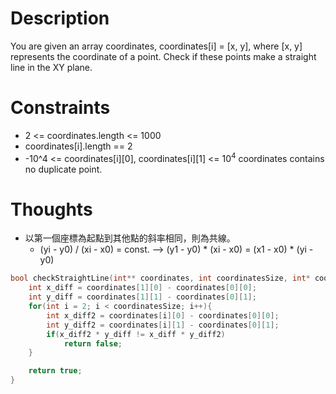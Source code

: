 # Description

You are given an array coordinates, coordinates[i] = [x, y], where [x, y] represents the coordinate of a point. Check if these points make a straight line in the XY plane.

# Constraints

- 2 <= coordinates.length <= 1000
- coordinates[i].length == 2
- -10^4 <= coordinates[i][0], coordinates[i][1] <= 10<sup>4</sup>
coordinates contains no duplicate point.

# Thoughts

- 以第一個座標為起點到其他點的斜率相同，則為共線。
	- (yi - y0) / (xi - x0) = const. --> (y1 - y0) * (xi - x0) = (x1 - x0) * (yi - y0)

```c
bool checkStraightLine(int** coordinates, int coordinatesSize, int* coordinatesColSize){
    int x_diff = coordinates[1][0] - coordinates[0][0];
    int y_diff = coordinates[1][1] - coordinates[0][1];
    for(int i = 2; i < coordinatesSize; i++){
        int x_diff2 = coordinates[i][0] - coordinates[0][0];
        int y_diff2 = coordinates[i][1] - coordinates[0][1];
        if(x_diff2 * y_diff != x_diff * y_diff2)
            return false;
    }

    return true;
}
```
